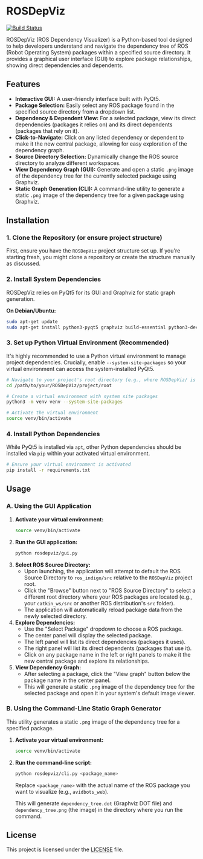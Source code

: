 # ROSDepViz
[![Build Status](https://gdesouza.semaphoreci.com/badges/rosdepviz/branches/main.svg?style=shields&key=5ef68252-465a-4d83-9aa0-42b1335d5ec1)](https://gdesouza.semaphoreci.com/projects/rosdepviz)

ROSDepViz (ROS Dependency Visualizer) is a Python-based tool designed to help developers understand and navigate the dependency tree of ROS (Robot Operating System) packages within a specified source directory. It provides a graphical user interface (GUI) to explore package relationships, showing direct dependencies and dependents.

## Features

- **Interactive GUI:** A user-friendly interface built with PyQt5.
- **Package Selection:** Easily select any ROS package found in the specified source directory from a dropdown list.
- **Dependency & Dependent View:** For a selected package, view its direct dependencies (packages it relies on) and its direct dependents (packages that rely on it).
- **Click-to-Navigate:** Click on any listed dependency or dependent to make it the new central package, allowing for easy exploration of the dependency graph.
- **Source Directory Selection:** Dynamically change the ROS source directory to analyze different workspaces.
- **View Dependency Graph (GUI):** Generate and open a static `.png` image of the dependency tree for the currently selected package using Graphviz.
- **Static Graph Generation (CLI):** A command-line utility to generate a static `.png` image of the dependency tree for a given package using Graphviz.

## Installation

### 1. Clone the Repository (or ensure project structure)

First, ensure you have the `ROSDepViz` project structure set up. If you're starting fresh, you might clone a repository or create the structure manually as discussed.

### 2. Install System Dependencies

ROSDepViz relies on PyQt5 for its GUI and Graphviz for static graph generation.

**On Debian/Ubuntu:**

```bash
sudo apt-get update
sudo apt-get install python3-pyqt5 graphviz build-essential python3-dev qt5-default libqt5svg5-dev
```

### 3. Set up Python Virtual Environment (Recommended)

It's highly recommended to use a Python virtual environment to manage project dependencies. Crucially, enable `--system-site-packages` so your virtual environment can access the system-installed PyQt5.

```bash
# Navigate to your project's root directory (e.g., where ROSDepViz/ is located)
cd /path/to/your/ROSDepViz/project/root

# Create a virtual environment with system site packages
python3 -m venv venv --system-site-packages

# Activate the virtual environment
source venv/bin/activate
```

### 4. Install Python Dependencies

While PyQt5 is installed via `apt`, other Python dependencies should be installed via `pip` within your activated virtual environment.

```bash
# Ensure your virtual environment is activated
pip install -r requirements.txt
```

## Usage

### A. Using the GUI Application

1.  **Activate your virtual environment:**
    ```bash
    source venv/bin/activate
    ```
2.  **Run the GUI application:**
    ```bash
    python rosdepviz/gui.py
    ```
3.  **Select ROS Source Directory:**
    - Upon launching, the application will attempt to default the ROS Source Directory to `ros_indigo/src` relative to the `ROSDepViz` project root.
    - Click the "Browse" button next to "ROS Source Directory" to select a different root directory where your ROS packages are located (e.g., your `catkin_ws/src` or another ROS distribution's `src` folder).
    - The application will automatically reload package data from the newly selected directory.
4.  **Explore Dependencies:**
    - Use the "Select Package" dropdown to choose a ROS package.
    - The center panel will display the selected package.
    - The left panel will list its direct dependencies (packages it uses).
    - The right panel will list its direct dependents (packages that use it).
    - Click on any package name in the left or right panels to make it the new central package and explore its relationships.
5.  **View Dependency Graph:**
    - After selecting a package, click the "View graph" button below the package name in the center panel.
    - This will generate a static `.png` image of the dependency tree for the selected package and open it in your system's default image viewer.

### B. Using the Command-Line Static Graph Generator

This utility generates a static `.png` image of the dependency tree for a specified package.

1.  **Activate your virtual environment:**
    ```bash
    source venv/bin/activate
    ```
2.  **Run the command-line script:**

    ```bash
    python rosdepviz/cli.py <package_name>
    ```

    Replace `<package_name>` with the actual name of the ROS package you want to visualize (e.g., `avidbots_web`).

    This will generate `dependency_tree.dot` (Graphviz DOT file) and `dependency_tree.png` (the image) in the directory where you run the command.

## License

This project is licensed under the [LICENSE](LICENSE) file.
